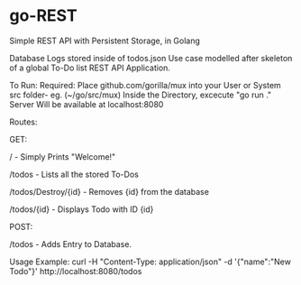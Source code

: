 # go-REST
Simple REST API with Persistent Storage, in Golang

Database Logs stored inside of todos.json
Use case modelled after skeleton of a global To-Do list REST API Application.

To Run: 
  Required: Place github.com/gorilla/mux into your User or System src folder- eg. (~/go/src/mux)
  Inside the Directory, excecute     "go run ."
  Server Will be available at localhost:8080
  


Routes:

GET:

/                       - Simply Prints "Welcome!"

/todos                  - Lists all the stored To-Dos

/todos/Destroy/{id}     - Removes {id} from the database

/todos/{id}             - Displays Todo with ID {id}


POST:

/todos - Adds Entry to Database. 

Usage Example: curl -H "Content-Type: application/json" -d '{"name":"New Todo"}' http://localhost:8080/todos

